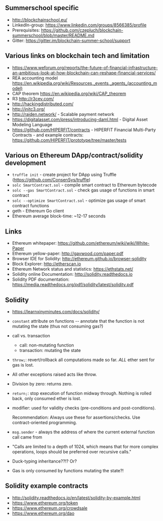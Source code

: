 Summerschool specific
---------------------
 - http://blockchainschool.eu/
 - LinkedIn-group: https://www.linkedin.com/groups/8566385/profile
 - Prerequisites: https://github.com/czepluch/blockchain-summerschool/blob/master/README.md
 - Gitter: https://gitter.im/blockchain-summer-school/support


Various links on blockchain tech and limitation
-----------------------------------------------
 * https://www.weforum.org/reports/the-future-of-financial-infrastructure-an-ambitious-look-at-how-blockchain-can-reshape-financial-services/
 * REA accounting model https://en.wikipedia.org/wiki/Resources,_events,_agents_(accounting_model)
 * CAP theorem https://en.wikipedia.org/wiki/CAP_theorem
 * R3 http://r3cev.com/
 * http://hackingdistributed.com/
 * http://initc3.org/
 * http://raiden.network/ - Scalable payment network
 * https://digitalasset.com/press/introducing-daml.html - Digital Asset Modeling Language
 * https://github.com/HIPERFIT/contracts - HIPERFIT Financial Multi-Party Contracts - and example contracts: https://github.com/HIPERFIT/prototype/tree/master/tests


Various on Ethereum DApp/contract/solidity development
------------------------------------------------------

 * ```truffle init``` - create project for DApp using Truffle (https://github.com/ConsenSys/truffle)
 * ```solc SmartContract.sol``` - compile smart contract to Ethereum bytecode
 * ```solc --gas SmartContract.sol``` - check gas usage of functions in smart contract
 * ```solc --optimize SmartContract.sol``` - optimize gas usage of smart contract functions
 * geth - Ethereum Go client
 * Ethereum average block-time: ~12-17 seconds

Links
-----
 * Ethereum whitepaper: https://github.com/ethereum/wiki/wiki/White-Paper
 * Ethereum yellow-paper: http://gavwood.com/paper.pdf
 * Browser IDE for Solidity: http://ethereum.github.io/browser-solidity
 * Block Explorer: http://etherscan.io
 * Ethereum Network status and statistics: https://ethstats.net/
 * Solidity online Documentation: http://solidity.readthedocs.io
 * Solidity PDF documentation: https://media.readthedocs.org/pdf/solidity/latest/solidity.pdf 

Solidity
--------
 * https://learnxinyminutes.com/docs/solidity/

 * ```constant``` attribute on functions -- annotate that the function
   is not mutating the state (thus not consuming gas?)
 
 * call vs. transaction
   - call: non-mutating function
   - transaction: mutating the state
   
 * ```throw;```: revert/rollback all computations made so far. *ALL* ether sent for gas is lost.

 * All other exceptions raised acts like throw.

 * Division by zero: returns zero.

 * ```return;```: stop execution of function midway through. Nothing
   is rolled back, only consumed ether is lost.

 * modifier: used for validity checks (pre-conditions and
   post-conditions).

   Recommendation: Always use these for assertions/checks.  Use
   contract-oriented programming.

 * ```msg.sender``` - always the address of where the current external
   function call came from

 * "Calls are limited to a depth of 1024, which means that for more complex operations, loops should be preferred over recursive calls."

 * Duck-typing inheritance??!? Or?

 * Gas is only consumed by functions mutating the state?!

Solidity example contracts
--------------------------
 * http://solidity.readthedocs.io/en/latest/solidity-by-example.html
 * https://www.ethereum.org/token
 * https://www.ethereum.org/crowdsale
 * https://www.ethereum.org/dao
